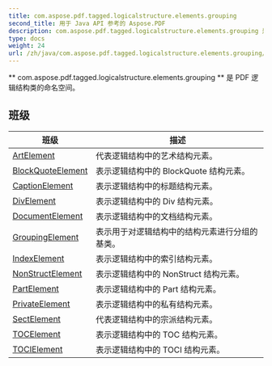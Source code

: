 ```yaml
---
title: com.aspose.pdf.tagged.logicalstructure.elements.grouping
second_title: 用于 Java API 参考的 Aspose.PDF
description: com.aspose.pdf.tagged.logicalstructure.elements.grouping 是 PDF 逻辑结构类的命名空间。
type: docs
weight: 24
url: /zh/java/com.aspose.pdf.tagged.logicalstructure.elements.grouping/
---
```


** com.aspose.pdf.tagged.logicalstructure.elements.grouping ** 是 PDF 逻辑结构类的命名空间。


## 班级

| 班级 | 描述 |
| --- | --- |
| [ArtElement](../com.aspose.pdf.tagged.logicalstructure.elements.grouping/artelement) | 代表逻辑结构中的艺术结构元素。 |
| [BlockQuoteElement](../com.aspose.pdf.tagged.logicalstructure.elements.grouping/blockquoteelement) | 表示逻辑结构中的 BlockQuote 结构元素。 |
| [CaptionElement](../com.aspose.pdf.tagged.logicalstructure.elements.grouping/captionelement) | 表示逻辑结构中的标题结构元素。 |
| [DivElement](../com.aspose.pdf.tagged.logicalstructure.elements.grouping/divelement) | 表示逻辑结构中的 Div 结构元素。 |
| [DocumentElement](../com.aspose.pdf.tagged.logicalstructure.elements.grouping/documentelement) | 表示逻辑结构中的文档结构元素。 |
| [GroupingElement](../com.aspose.pdf.tagged.logicalstructure.elements.grouping/groupingelement) | 表示用于对逻辑结构中的结构元素进行分组的基类。 |
| [IndexElement](../com.aspose.pdf.tagged.logicalstructure.elements.grouping/indexelement) | 表示逻辑结构中的索引结构元素。 |
| [NonStructElement](../com.aspose.pdf.tagged.logicalstructure.elements.grouping/nonstructelement) | 表示逻辑结构中的 NonStruct 结构元素。 |
| [PartElement](../com.aspose.pdf.tagged.logicalstructure.elements.grouping/partelement) | 表示逻辑结构中的 Part 结构元素。 |
| [PrivateElement](../com.aspose.pdf.tagged.logicalstructure.elements.grouping/privateelement) | 表示逻辑结构中的私有结构元素。 |
| [SectElement](../com.aspose.pdf.tagged.logicalstructure.elements.grouping/sectelement) | 代表逻辑结构中的宗派结构元素。 |
| [TOCElement](../com.aspose.pdf.tagged.logicalstructure.elements.grouping/tocelement) | 表示逻辑结构中的 TOC 结构元素。 |
| [TOCIElement](../com.aspose.pdf.tagged.logicalstructure.elements.grouping/tocielement) | 表示逻辑结构中的 TOCI 结构元素。 |